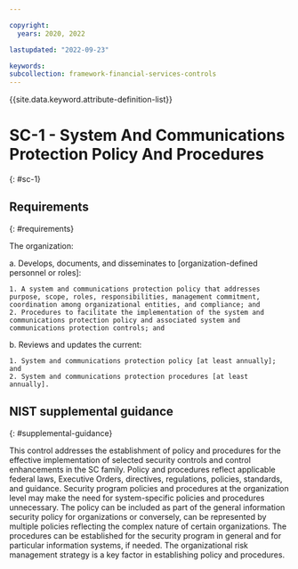 ```yaml
---

copyright:
  years: 2020, 2022

lastupdated: "2022-09-23"

keywords: 
subcollection: framework-financial-services-controls
---
```


{{site.data.keyword.attribute-definition-list}}

# SC-1 - System And Communications Protection Policy And Procedures
{: #sc-1}

## Requirements
{: #requirements}

The organization:

a. Develops, documents, and disseminates to [organization-defined personnel or roles]:

    1. A system and communications protection policy that addresses purpose, scope, roles, responsibilities, management commitment, coordination among organizational entities, and compliance; and
    2. Procedures to facilitate the implementation of the system and communications protection policy and associated system and communications protection controls; and

b. Reviews and updates the current:

    1. System and communications protection policy [at least annually]; and
    2. System and communications protection procedures [at least annually].

## NIST supplemental guidance
{: #supplemental-guidance}

This control addresses the establishment of policy and procedures for the effective implementation of selected security controls and control enhancements in the SC family. Policy and procedures reflect applicable federal laws, Executive Orders, directives, regulations, policies, standards, and guidance. Security program policies and procedures at the organization level may make the need for system-specific policies and procedures unnecessary. The policy can be included as part of the general information security policy for organizations or conversely, can be represented by multiple policies reflecting the complex nature of certain organizations. The procedures can be established for the security program in general and for particular information systems, if needed. The organizational risk management strategy is a key factor in establishing policy and procedures.

